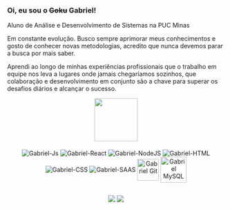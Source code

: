 ### Oi, eu sou o <s>Goku</s> Gabriel!
<p>Aluno de Análise e Desenvolvimento de Sistemas na PUC Minas

Em constante evolução. Busco sempre aprimorar meus conhecimentos e gosto de conhecer novas metodologias, acredito que nunca devemos parar a busca por mais saber.

Aprendi ao longo de minhas experiências profissionais que o trabalho em equipe nos leva a lugares onde jamais chegaríamos sozinhos, que colaboração e desenvolvimento em conjunto são a chave para superar os desafios diários e alcançar o sucesso.
  </p>
  <div align="center">
  <a href="https://github.com/gabriel-palhares">
  <img height="100em" src="https://github-readme-stats.vercel.app/api/top-langs/?username=gabriel-palhares&layout=compact&langs_count=7&theme=dracula"/>
</a></div>

<div align="center" style="display: inline_block"><br>
  <img align="center" alt="Gabriel-Js" height="auto" width="auto" src="https://img.shields.io/badge/JavaScript-323330?style=for-the-badge&logo=javascript&logoColor=F7DF1E">
  <img align="center" alt="Gabriel-React" height="auto" width="auto" src="https://img.shields.io/badge/React-20232A?style=for-the-badge&logo=react&logoColor=61DAFB">
  <img align="center" alt="Gabriel-NodeJS" height="auto" width="auto" src="https://img.shields.io/badge/Node.js-43853D?style=for-the-badge&logo=node.js&logoColor=white">
  <img align="center" alt="Gabriel-HTML" height="auto" width="auto" src="https://img.shields.io/badge/HTML5-E34F26?style=for-the-badge&logo=html5&logoColor=white">
  <img align="center" alt="Gabriel-CSS" height="auto" width="auto" src="https://img.shields.io/badge/CSS3-1572B6?style=for-the-badge&logo=css3&logoColor=white">
  <img align="center" alt="Gabriel-SAAS" height="auto" width="auto" src="https://img.shields.io/badge/Sass-CC6699?style=for-the-badge&logo=sass&logoColor=white">
  <img align="center" alt="Gabriel Git" height="50" width="50" src="https://cdn.jsdelivr.net/gh/devicons/devicon/icons/git/git-original-wordmark.svg">
  <img align="center" alt="Gabriel MySQL" height="60" width="60" src="https://cdn.jsdelivr.net/gh/devicons/devicon/icons/mysql/mysql-plain-wordmark.svg">
</div>

  ##
  
<div align="center">
  <a href = "mailto:gabriel.edu.p@gmail.com"><img src="https://img.shields.io/badge/-Gmail-%23333?style=for-the-badge&logo=gmail&logoColor=white" target="_blank"></a>
  <a href="https://www.linkedin.com/in/gabrielpalhares-" target="_blank"><img src="https://img.shields.io/badge/-LinkedIn-%230077B5?style=for-the-badge&logo=linkedin&logoColor=white" target="_blank"></a>
 

 
</div>
